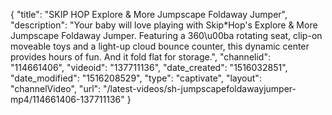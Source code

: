 {
    "title": "SKIP HOP Explore & More Jumpscape Foldaway Jumper",
    "description": "Your baby will love playing with Skip*Hop's Explore & More Jumpscape Foldaway Jumper. Featuring a 360\u00ba rotating seat, clip-on moveable toys and a light-up cloud bounce counter, this dynamic center provides hours of fun. And it fold flat for storage.",
    "channelid": "114661406",
    "videoid": "137711136",
    "date_created": "1516032851",
    "date_modified": "1516208529",
    "type": "captivate",
    "layout": "channelVideo",
    "url": "\/latest-videos\/sh-jumpscapefoldawayjumper-mp4\/114661406-137711136"
}